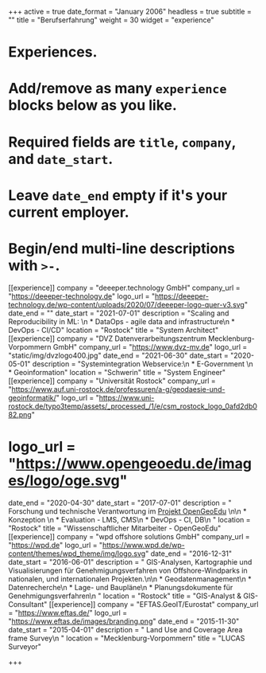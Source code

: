 +++
active = true
date_format = "January 2006"
headless = true
subtitle = ""
title = "Berufs&shy;erfah&shy;rung"
weight = 30
widget = "experience"

# Experiences.
#   Add/remove as many `experience` blocks below as you like.
#   Required fields are `title`, `company`, and `date_start`.
#   Leave `date_end` empty if it's your current employer.
#   Begin/end multi-line descriptions with `>-`.

[[experience]]
company = "deeeper.technology GmbH"
company_url = "https://deeeper-technology.de"
logo_url = "https://deeeper-technology.de/wp-content/uploads/2020/07/deeeper-logo-quer-v3.svg"
date_end = ""
date_start = "2021-07-01"
description = "Scaling and Reproducibility in ML: \n * DataOps - agile data and infrastructure\n  * DevOps - CI/CD"
location = "Rostock"
title = "System Architect"
[[experience]]
company = "DVZ Datenverarbeitungszentrum Mecklenburg-Vorpommern GmbH"
company_url = "https://www.dvz-mv.de"
logo_url = "static/img/dvzlogo400.jpg"
date_end = "2021-06-30"
date_start = "2020-05-01"
description = "Systemintegration Webservice:\n * E-Government \n * Geoinformation"
location = "Schwerin"
title = "System Engineer"
[[experience]]
company = "Universität Rostock"
company_url = "https://www.auf.uni-rostock.de/professuren/a-g/geodaesie-und-geoinformatik/"
logo_url = "https://www.uni-rostock.de/typo3temp/assets/_processed_/1/e/csm_rostock_logo_0afd2db082.png"
# logo_url = "https://www.opengeoedu.de/images/logo/oge.svg"
date_end = "2020-04-30"
date_start = "2017-07-01"
description = "  Forschung und technische Verantwortung im [Projekt OpenGeoEdu](https://www.opengeoedu.de) \n\n  * Konzeption \n  * Evaluation - LMS, CMS\n  * DevOps - CI, DB\n  "
location = "Rostock"
title = "Wissenschaftlicher Mitarbeiter - OpenGeoEdu"
[[experience]]
company = "wpd offshore solutions GmbH"
company_url = "https://wpd.de"
logo_url = "https://www.wpd.de/wp-content/themes/wpd_theme/img/logo.svg"
date_end = "2016-12-31"
date_start = "2016-06-01"
description = "  GIS-Analysen, Kartographie und Visualisierungen für Genehmigungsverfahren von Offshore-Windparks in nationalen, und internationalen Projekten.\n\n  * Geodatenmanagement\n  * Datenrecherche\n  * Lage- und Baupläne\n  * Planungsdokumente für Genehmigungsverfahren\n  "
location = "Rostock"
title = "GIS-Analyst & GIS-Consultant"
[[experience]]
company = "EFTAS.GeoIT/Eurostat"
company_url = "https://www.eftas.de/"
logo_url = "https://www.eftas.de/images/branding.png"
date_end = "2015-11-30"
date_start = "2015-04-01"
description = "  Land Use and Coverage Area frame Survey\n  "
location = "Mecklenburg-Vorpommern"
title = "LUCAS Surveyor"

+++
